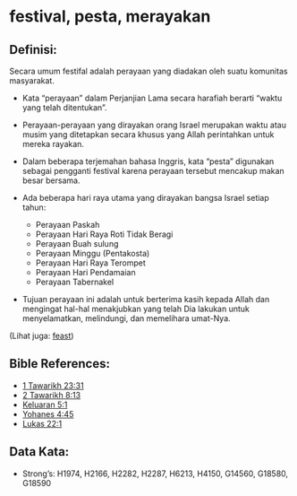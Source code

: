 # festival, pesta, merayakan

## Definisi:

Secara umum festifal adalah perayaan yang diadakan oleh suatu komunitas masyarakat.

* Kata “perayaan” dalam Perjanjian Lama secara harafiah berarti “waktu yang telah ditentukan”.
* Perayaan-perayaan yang dirayakan orang Israel merupakan waktu atau musim yang ditetapkan secara khusus yang Allah perintahkan untuk mereka rayakan.
* Dalam beberapa terjemahan bahasa Inggris, kata “pesta” digunakan sebagai pengganti festival karena perayaan tersebut mencakup makan besar bersama.
* Ada beberapa hari raya utama yang dirayakan bangsa Israel setiap tahun:

     * Perayaan Paskah
     * Perayaan Hari Raya Roti Tidak Beragi
     * Perayaan Buah sulung
     * Perayaan Minggu (Pentakosta)
     * Perayaan Hari Raya Terompet
     * Perayaan Hari Pendamaian
     * Perayaan Tabernakel

* Tujuan perayaan ini adalah untuk berterima kasih kepada Allah dan mengingat hal-hal menakjubkan yang telah Dia lakukan untuk menyelamatkan, melindungi, dan memelihara umat-Nya.

(Lihat juga: [feast](../other/feast.md))

## Bible References:

* [1 Tawarikh 23:31](rc://en/tn/help/1ch/23/31)
* [2 Tawarikh 8:13](rc://en/tn/help/2ch/08/13)
* [Keluaran 5:1](rc://en/tn/help/exo/05/01)
* [Yohanes 4:45](rc://en/tn/help/jhn/04/45)
* [Lukas 22:1](rc://en/tn/help/luk/22/01)

## Data Kata:

* Strong’s: H1974, H2166, H2282, H2287, H6213, H4150, G14560, G18580, G18590
